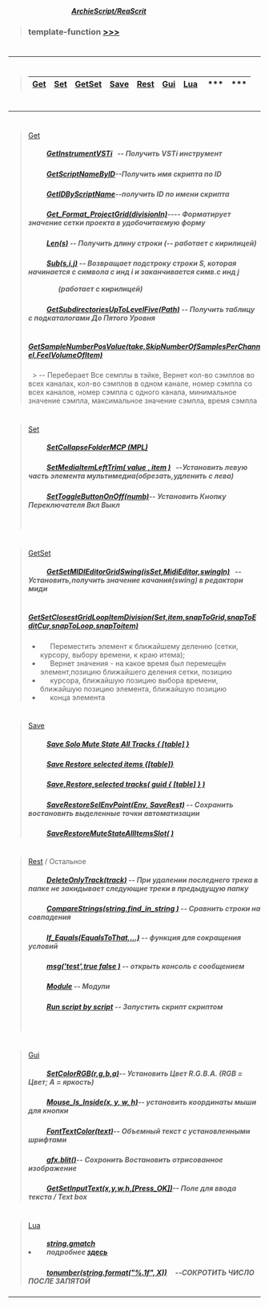 ##### &nbsp;&nbsp;&nbsp;&nbsp;&nbsp;&nbsp;&nbsp;&nbsp;&nbsp;&nbsp;&nbsp;&nbsp;&nbsp;&nbsp;&nbsp;&nbsp;&nbsp;&nbsp;&nbsp;&nbsp;&nbsp;&nbsp;&nbsp;&nbsp;&nbsp;&nbsp;&nbsp;&nbsp;&nbsp;&nbsp;&nbsp;&nbsp;&nbsp;&nbsp;&nbsp;&nbsp;&nbsp;&nbsp;&nbsp;&nbsp;&nbsp;&nbsp;&nbsp;&nbsp;&nbsp;&nbsp;&nbsp;&nbsp;&nbsp;&nbsp;&nbsp;&nbsp;&nbsp;&nbsp;&nbsp;&nbsp;&nbsp;&nbsp;&nbsp;&nbsp;&nbsp;&nbsp;&nbsp;&nbsp;&nbsp;&nbsp;&nbsp;&nbsp;&nbsp;&nbsp;&nbsp;&nbsp;&nbsp;&nbsp;&nbsp;&nbsp;&nbsp;&nbsp;&nbsp;&nbsp;&nbsp;&nbsp;&nbsp;&nbsp;&nbsp;&nbsp;&nbsp;&nbsp;&nbsp;&nbsp;&nbsp;&nbsp;&nbsp;&nbsp;&nbsp;&nbsp;&nbsp;&nbsp;&nbsp;&nbsp;&nbsp;&nbsp;&nbsp;&nbsp;&nbsp;&nbsp;&nbsp;&nbsp;&nbsp;&nbsp;&nbsp;&nbsp;&nbsp;&nbsp;&nbsp;&nbsp;&nbsp;&nbsp;&nbsp;&nbsp;&nbsp;&nbsp;&nbsp;&nbsp;&nbsp;&nbsp;&nbsp;&nbsp;&nbsp;&nbsp;&nbsp;&nbsp;&nbsp;&nbsp;&nbsp;&nbsp;&nbsp;&nbsp;&nbsp;&nbsp;&nbsp;&nbsp;&nbsp;&nbsp;&nbsp;&nbsp;&nbsp;&nbsp;&nbsp;&nbsp;&nbsp;&nbsp;&nbsp;&nbsp;&nbsp;&nbsp;&nbsp;&nbsp;&nbsp;&nbsp;&nbsp;&nbsp;&nbsp;&nbsp;&nbsp;&nbsp;&nbsp;&nbsp;&nbsp;&nbsp;&nbsp;&nbsp;&nbsp;&nbsp;&nbsp;&nbsp;&nbsp;&nbsp;&nbsp;&nbsp;&nbsp;&nbsp;&nbsp;&nbsp;&nbsp;&nbsp;&nbsp;&nbsp;&nbsp;&nbsp;[***ArchieScript/ReaScrit***](https://github.com/ArchieScript/Archie_ReaScripts)


>### template-function [>>>](https://github.com/ArchieScript/template-function/tree/master/template-function)
>#
-------------------------------------------

>#
>
> [Get](https://github.com/ArchieScript/template-function/tree/master/template-function/Get) | [Set](https://github.com/ArchieScript/template-function/tree/master/template-function/Set) | [GetSet](https://github.com/ArchieScript/template-function/tree/master/template-function/GetSet) |[Save](https://github.com/ArchieScript/template-function/tree/master/template-function/Save) | [Rest](https://github.com/ArchieScript/template-function/tree/master/template-function/Rest)  | [Gui](https://github.com/ArchieScript/template-function/tree/master/template-function/Gui) | [Lua](https://github.com/ArchieScript/template-function/tree/master/template-function/Lua)  | *** | ***
> ------|-------|-------|------|-------|-------|------|-------|------                                                                                                                                                  
>#  
- - - - - - - - - - - - - - - - - - - - - - - - - - - - - - - - - - - - - - - - - - - - - - - - - - - - - - - - 
#


>[Get](https://github.com/ArchieScript/template-function/tree/master/template-function/Get)
>
>##### &nbsp;&nbsp;&nbsp;&nbsp;&nbsp;&nbsp;&nbsp;&nbsp;&nbsp;&nbsp;                                                                            [GetInstrumentVSTi](https://github.com/ArchieScript/template-function/blob/master/template-function/Get/GetInstrumentVSTi.lua)                                      &nbsp;&nbsp;-- _Получить VSTi инструмент_
>
>
>##### &nbsp;&nbsp;&nbsp;&nbsp;&nbsp;&nbsp;&nbsp;&nbsp;&nbsp;&nbsp;                                                                            [GetScriptNameByID](https://github.com/ArchieScript/template-function/blob/master/template-function/Get/GetScriptNameByID.lua)--Получить имя скрипта по ID
>
>
>##### &nbsp;&nbsp;&nbsp;&nbsp;&nbsp;&nbsp;&nbsp;&nbsp;&nbsp;&nbsp;                                                                            [GetIDByScriptName](https://github.com/ArchieScript/template-function/blob/master/template-function/Get/GetIDByScriptName.lua)--получить ID по имени скрипта
>
>
>##### &nbsp;&nbsp;&nbsp;&nbsp;&nbsp;&nbsp;&nbsp;&nbsp;&nbsp;&nbsp;                                                                            [Get_Format_ProjectGrid(divisionIn)](https://github.com/ArchieScript/template-function/blob/master/template-function/Get/Get_Format_ProjectGrid.lua)---- Форматирует значение сетки проекта в удобочитаемую форму
>
>
>##### &nbsp;&nbsp;&nbsp;&nbsp;&nbsp;&nbsp;&nbsp;&nbsp;&nbsp;&nbsp;                                                                             [Len(s)](https://github.com/ArchieScript/template-function/blob/master/template-function/Get/Len.lua) -- Получить длину строки (--  работает с кирилицей)
>
>
>##### &nbsp;&nbsp;&nbsp;&nbsp;&nbsp;&nbsp;&nbsp;&nbsp;&nbsp;&nbsp;                                                                            [Sub(s,i,j)](https://github.com/ArchieScript/template-function/blob/master/template-function/Get/Sub.lua) -- Возвращает подстроку строки S, которая начинается с символа с инд i и заканчивается симв.с инд j &nbsp;&nbsp;&nbsp;&nbsp;&nbsp;&nbsp;&nbsp;&nbsp;&nbsp;&nbsp;&nbsp;&nbsp;&nbsp;&nbsp;&nbsp;&nbsp;&nbsp;&nbsp;&nbsp;&nbsp;&nbsp;&nbsp;&nbsp;&nbsp;&nbsp;&nbsp;&nbsp;&nbsp;&nbsp;&nbsp;&nbsp;&nbsp;&nbsp;&nbsp;&nbsp;&nbsp;&nbsp;&nbsp;&nbsp;&nbsp;&nbsp;&nbsp;&nbsp;&nbsp;&nbsp;&nbsp;&nbsp;&nbsp;&nbsp;&nbsp;&nbsp;&nbsp;&nbsp;&nbsp;&nbsp;&nbsp;&nbsp;&nbsp;&nbsp;&nbsp;&nbsp;&nbsp;&nbsp;&nbsp;&nbsp;&nbsp;&nbsp;&nbsp;&nbsp;&nbsp;&nbsp;&nbsp;&nbsp;&nbsp;&nbsp;&nbsp;&nbsp;&nbsp;&nbsp;&nbsp;&nbsp;&nbsp;&nbsp;&nbsp;&nbsp;&nbsp;&nbsp;&nbsp;&nbsp;&nbsp;&nbsp;&nbsp;&nbsp;&nbsp;&nbsp;&nbsp;&nbsp;&nbsp;&nbsp;&nbsp;&nbsp;&nbsp;&nbsp;&nbsp;&nbsp;&nbsp;&nbsp;&nbsp;&nbsp;&nbsp;&nbsp;&nbsp;&nbsp;&nbsp;&nbsp;&nbsp;&nbsp;&nbsp;&nbsp;&nbsp;&nbsp;&nbsp;&nbsp;&nbsp;&nbsp;&nbsp;&nbsp;&nbsp;&nbsp;&nbsp;&nbsp;&nbsp;&nbsp;&nbsp;&nbsp;&nbsp;&nbsp;&nbsp;&nbsp;&nbsp;&nbsp;&nbsp;&nbsp;&nbsp;&nbsp;&nbsp;&nbsp;&nbsp;&nbsp;&nbsp;&nbsp;&nbsp;&nbsp;&nbsp;&nbsp;&nbsp;&nbsp;&nbsp;(работает с кирилицей)   
>
>
>##### &nbsp;&nbsp;&nbsp;&nbsp;&nbsp;&nbsp;&nbsp;&nbsp;&nbsp;&nbsp;                                                                            [GetSubdirectoriesUpToLevelFive(Path)](https://github.com/ArchieScript/template-function/blob/master/template-function/Get/GetSubdirectoriesUpToLevelFive.lua) -- Получить таблицу с подкаталогами До Пятого Уровня 
>
>
>##### &nbsp;&nbsp;&nbsp;&nbsp;&nbsp;&nbsp;&nbsp;&nbsp;&nbsp;&nbsp; [GetSampleNumberPosValue(take,SkipNumberOfSamplesPerChannel,FeelVolumeOfItem)](https://github.com/ArchieScript/template-function/blob/master/template-function/Get/GetSampleNumberPosValue.lua) 
> &nbsp; > -- Переберает Все семплы в тэйке, Вернет кол-во сэмплов во всех каналах, кол-во сэмплов в одном канале, номер сэмпла со всех каналов, номер сэмпла с одного канала, минимальное значение сэмпла, максимальное значение сэмпла, время сэмпла
#
#



>[Set](https://github.com/ArchieScript/template-function/tree/master/template-function/Set)
>
>##### &nbsp;&nbsp;&nbsp;&nbsp;&nbsp;&nbsp;&nbsp;&nbsp;&nbsp;&nbsp;                                                                             [SetCollapseFolderMCP (MPL)](https://github.com/ArchieScript/template-function/blob/master/template-function/Set/SetCollapseFolderMCP%20(MPL).lua)
>
>##### &nbsp;&nbsp;&nbsp;&nbsp;&nbsp;&nbsp;&nbsp;&nbsp;&nbsp;&nbsp;                                                                             [SetMediaItemLeftTrim( value , item )](https://github.com/ArchieScript/template-function/blob/master/template-function/Set/SetMediaItemLeftTrim(value%2Citem).lua) &nbsp;&nbsp;--_Установить левую часть элемента мультимедиа(обрезать,удленить с    лева)_
>
>
>##### &nbsp;&nbsp;&nbsp;&nbsp;&nbsp;&nbsp;&nbsp;&nbsp;&nbsp;&nbsp;                                                                            [SetToggleButtonOnOff(numb)](https://github.com/ArchieScript/template-function/blob/master/template-function/Set/SetToggleButtonOnOff.lua)-- Установить  Кнопку Переключателя Вкл Выкл
>
>##### &nbsp;&nbsp;&nbsp;&nbsp;&nbsp;&nbsp;&nbsp;&nbsp;&nbsp;&nbsp;  
>

>
>

>

#
#



>[GetSet](https://github.com/ArchieScript/template-function/tree/master/template-function/GetSet) 
>
>##### &nbsp;&nbsp;&nbsp;&nbsp;&nbsp;&nbsp;&nbsp;&nbsp;&nbsp;&nbsp;                                                                            [GetSetMIDIEditorGridSwing(isSet,MidiEditor,swingIn)](https://github.com/ArchieScript/template-function/blob/master/template-function/GetSet/GetSetMIDIEditorGridSwing.lua) &nbsp;&nbsp;-- Установить,получить значение качания(swing) в редактори миди
>
>##### &nbsp;&nbsp;&nbsp;&nbsp;&nbsp;&nbsp;&nbsp;&nbsp;&nbsp;&nbsp;   [GetSetClosestGridLoopItemDivision(Set,item,snapToGrid,snapToEditCur,snapToLoop,snapToitem)](https://github.com/ArchieScript/template-function/blob/master/template-function/GetSet/GetSetClosestGridLoopItemDivision.lua)
> - &nbsp;&nbsp;&nbsp;&nbsp; Переместить элемент к ближайшему делению (сетки, курсору, выбору времени, к краю итема); 
> - &nbsp;&nbsp;&nbsp;&nbsp; Вернет значения - на какое время был перемещён элемент,позицию ближайшего деления сетки, позицию  
> - &nbsp;&nbsp;&nbsp;&nbsp; курсора, ближайшую позицию выбора   времени, ближайшую позицию элемента, ближайшую позицию  
> - &nbsp;&nbsp;&nbsp;&nbsp; конца элемента
>
>
>

#
#



>[Save](https://github.com/ArchieScript/template-function/tree/master/template-function/Save) 
>
>
>##### &nbsp;&nbsp;&nbsp;&nbsp;&nbsp;&nbsp;&nbsp;&nbsp;&nbsp;&nbsp;                                                                             [Save Solo Mute State All Tracks { [table] }](https://github.com/ArchieScript/template-function/blob/master/template-function/Save/Save%20Solo%20Mute%20State%20All%20Tracks%20%7B%20%5B%20table%20%5D%20%7D.lua)
>
>##### &nbsp;&nbsp;&nbsp;&nbsp;&nbsp;&nbsp;&nbsp;&nbsp;&nbsp;&nbsp;                                                                             [Save Restore selected items   {[table]}](https://github.com/ArchieScript/template-function/blob/master/template-function/Save/Save%20Restore%20selected%20items%20%20%20%7B%5Btable%5D%7D.lua)
>
>##### &nbsp;&nbsp;&nbsp;&nbsp;&nbsp;&nbsp;&nbsp;&nbsp;&nbsp;&nbsp;                                                                             [Save,Restore,selected tracks( guid { [table] } )](https://github.com/ArchieScript/template-function/blob/master/template-function/Save/Save%20restore%20selected%20tracks%20%7B%5Btablep%5D%7D.lua)
>
>##### &nbsp;&nbsp;&nbsp;&nbsp;&nbsp;&nbsp;&nbsp;&nbsp;&nbsp;&nbsp;                                                                            [SaveRestoreSelEnvPoint(Env, SaveRest)](https://github.com/ArchieScript/template-function/blob/master/template-function/Save/SaveRestoreSelEnvPoint.lua) -- Сохранить востановить выделенные точки автоматизации
>
>##### &nbsp;&nbsp;&nbsp;&nbsp;&nbsp;&nbsp;&nbsp;&nbsp;&nbsp;&nbsp;                                                                            [SaveRestoreMuteStateAllItemsSlot( )](https://github.com/ArchieScript/template-function/blob/master/template-function/Save/Save%20Solo%20Mute%20State%20All%20Items%2C%20Slot.lua)
>
>
#
#




>[Rest](https://github.com/ArchieScript/template-function/tree/master/template-function/Rest) / Остальное
>
>##### &nbsp;&nbsp;&nbsp;&nbsp;&nbsp;&nbsp;&nbsp;&nbsp;&nbsp;&nbsp;                                                                             [DeleteOnlyTrack(track)](https://github.com/ArchieScript/template-function/blob/master/template-function/Rest/DeleteOnlyTrack(track).lua ) -- При удалении последнего трека в папке не закидывает следующие треки в предыдущую папку 
>
>##### &nbsp;&nbsp;&nbsp;&nbsp;&nbsp;&nbsp;&nbsp;&nbsp;&nbsp;&nbsp;                                                                            [CompareStrings(string,find_in_string )](https://github.com/ArchieScript/template-function/blob/master/template-function/Rest/CompareStrings.lua) -- Сравнить строки на совпадения
>
>##### &nbsp;&nbsp;&nbsp;&nbsp;&nbsp;&nbsp;&nbsp;&nbsp;&nbsp;&nbsp;                                                                            [If_Equals(EqualsToThat,...)](https://github.com/ArchieScript/template-function/blob/master/template-function/Rest/If_Equals.lua) -- функция для сокращения условий  
>
>##### &nbsp;&nbsp;&nbsp;&nbsp;&nbsp;&nbsp;&nbsp;&nbsp;&nbsp;&nbsp;                                                                            [msg('test',true false )](https://github.com/ArchieScript/template-function/blob/master/template-function/Rest/msg.lua) -- открыть консоль с сообщением
>
>##### &nbsp;&nbsp;&nbsp;&nbsp;&nbsp;&nbsp;&nbsp;&nbsp;&nbsp;&nbsp;                                                                            [Module](https://github.com/ArchieScript/template-function/blob/master/template-function/Rest/Module.lua) --  Модули
>
>##### &nbsp;&nbsp;&nbsp;&nbsp;&nbsp;&nbsp;&nbsp;&nbsp;&nbsp;&nbsp;                                                                            [Run script by script](https://github.com/ArchieScript/template-function/blob/master/template-function/Rest/Run%20script%20by%20script.lua) -- Запустить скрипт скриптом  
>
>##### &nbsp;&nbsp;&nbsp;&nbsp;&nbsp;&nbsp;&nbsp;&nbsp;&nbsp;&nbsp; 
>
>
>
>


#
#



>[Gui](https://github.com/ArchieScript/template-function/tree/master/template-function/Gui) 
>
>##### &nbsp;&nbsp;&nbsp;&nbsp;&nbsp;&nbsp;&nbsp;&nbsp;&nbsp;&nbsp;                                                                            [SetColorRGB(r,g,b,a)](https://github.com/ArchieScript/template-function/blob/master/template-function/Gui/SetColorRGB.lua)-- Установить  Цвет R.G.B.A. (RGB = Цвет; A = яркость) 
>
>##### &nbsp;&nbsp;&nbsp;&nbsp;&nbsp;&nbsp;&nbsp;&nbsp;&nbsp;&nbsp;                                                                            [Mouse_Is_Inside(x, y, w, h)](https://github.com/ArchieScript/template-function/blob/master/template-function/Gui/Mouse_Is_Inside.lua)-- установить координаты мыши для кнопки
>
>##### &nbsp;&nbsp;&nbsp;&nbsp;&nbsp;&nbsp;&nbsp;&nbsp;&nbsp;&nbsp;                                                                            [FontTextColor(text)](https://github.com/ArchieScript/template-function/blob/master/template-function/Gui/FontTextColor.lua)-- Объемный текст с установленными шрифтами
>
>##### &nbsp;&nbsp;&nbsp;&nbsp;&nbsp;&nbsp;&nbsp;&nbsp;&nbsp;&nbsp;                                                                             [gfx.blit()](https://github.com/ArchieScript/template-function/blob/master/template-function/Gui/Blit.lua)-- Сохронить Востановить отрисованное изображение
>
>##### &nbsp;&nbsp;&nbsp;&nbsp;&nbsp;&nbsp;&nbsp;&nbsp;&nbsp;&nbsp;                                                                            [GetSetInputText(x,y,w,h,[Press_OK])](https://github.com/ArchieScript/template-function/blob/master/template-function/Gui/GetSetInputText.lua)-- Поле для ввода текста / Text box
>
>
>
>
>
>
#
#



>[Lua](https://github.com/ArchieScript/template-function/tree/master/template-function/Lua)
>
>##### &nbsp;&nbsp;&nbsp;&nbsp;&nbsp;&nbsp;&nbsp;&nbsp;&nbsp;&nbsp;                                                                            [string.gmatch](https://github.com/ArchieScript/template-function/blob/master/template-function/Lua/string.gmatchstring.gmatch.lua) <li>&nbsp;&nbsp;&nbsp;&nbsp; _подробнее [здесь](http://uopilot.tati.pro/index.php?title=String.gmatch_(Lua))_ </li> 
>
>##### &nbsp;&nbsp;&nbsp;&nbsp;&nbsp;&nbsp;&nbsp;&nbsp;&nbsp;&nbsp;                                                                            [tonumber(string.format("%.1f", X))](https://github.com/ArchieScript/template-function/blob/master/template-function/Lua/tonumber-string.format-.1f-%20user_input_str.lua) &nbsp;&nbsp;&nbsp;&nbsp;--СОКРОТИТЬ ЧИСЛО ПОСЛЕ ЗАПЯТОЙ
>





 
---
